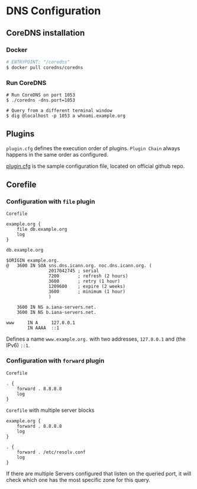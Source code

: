 # DNS Configuration

## CoreDNS installation

### Docker

```sh
# ENTRYPOINT: "/coredns"
$ docker pull coredns/coredns
```

### Run CoreDNS

```
# Run CoreDNS on port 1053
$ ./coredns -dns.port=1053

# Query from a different terminal window
$ dig @localhost -p 1053 a whoami.example.org
```

## Plugins

`plugin.cfg` defines the execution order of plugins. `Plugin Chain` always happens in the same order as configured.

[plugin.cfg](https://github.com/coredns/coredns/blob/master/plugin.cfg) is the sample configuration file, located on official github repo.

## Corefile
### Configuration with `file` plugin
`Corefile`
```
example.org {
    file db.example.org
    log
}
```

`db.example.org`
```
$ORIGIN example.org.
@	3600 IN	SOA sns.dns.icann.org. noc.dns.icann.org. (
				2017042745 ; serial
				7200       ; refresh (2 hours)
				3600       ; retry (1 hour)
				1209600    ; expire (2 weeks)
				3600       ; minimum (1 hour)
				)

	3600 IN NS a.iana-servers.net.
	3600 IN NS b.iana-servers.net.

www     IN A     127.0.0.1
        IN AAAA  ::1
```
Defines a name `www.example.org.` with two addresses, `127.0.0.1` and (the IPv6) `::1`.


### Configuration with `forward` plugin

`Corefile`
```
. {
    forward . 8.8.8.8
    log
}
```

`Corefile` with multiple server blocks
```
example.org {
    forward . 8.8.8.8
    log
}

. {
    forward . /etc/resolv.conf
    log
}
```
If there are multiple Servers configured that listen on the queried port, it will check which one has the most specific zone for this query.